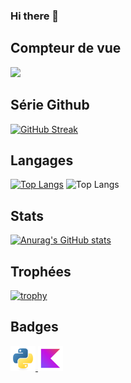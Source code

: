 ### Hi there 👋

## Compteur de vue

![](https://komarev.com/ghpvc/?username=Gabin221&color=green)

## Série Github

[![GitHub Streak](https://github-readme-streak-stats.herokuapp.com/?user=Gabin221)](https://git.io/streak-stats)


## Langages

[![Top Langs](https://github-readme-stats.vercel.app/api/top-langs/?username=Gabin221)](https://github.com/anuraghazra/github-readme-stats)
![Top Langs](https://github-readme-stats.vercel.app/api/top-langs/?username=Gabin221&langs_count=20)

## Stats

[![Anurag's GitHub stats](https://github-readme-stats.vercel.app/api?username=Gabin221)](https://github.com/anuraghazra/github-readme-stats)

## Trophées

[![trophy](https://github-profile-trophy.vercel.app/?username=Gabin221)](https://github.com/ryo-ma/github-profile-trophy)  

## Badges

<p align="left">
  <a href="https://www.python.org" target="_blank"> 
    <img src="https://github.com/devicons/devicon/blob/master/icons/python/python-original.svg" alt="python" width="40" height="40"/> 
  </a> 
  <a href="https://kotlinlang.org/" target="_blank"> 
    <img src="https://github.com/devicons/devicon/blob/master/icons/kotlin/kotlin-original.svg" alt="kotlin" width="40" height="40"/> 
  </a> 
</p>
